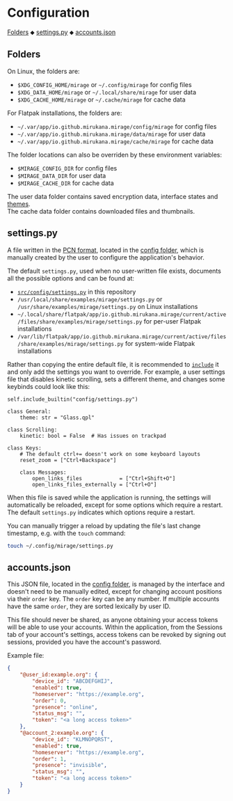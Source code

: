 # Configuration

[Folders](#folders) ⬥ 
[settings.py](#settingspy) ⬥ 
[accounts.json](#accountsjson)


## Folders

On Linux, the folders are:

- `$XDG_CONFIG_HOME/mirage` or `~/.config/mirage` for config files
- `$XDG_DATA_HOME/mirage` or `~/.local/share/mirage` for user data
- `$XDG_CACHE_HOME/mirage` or `~/.cache/mirage` for cache data

For Flatpak installations, the folders are:

- `~/.var/app/io.github.mirukana.mirage/config/mirage` for config files
- `~/.var/app/io.github.mirukana.mirage/data/mirage` for user data
- `~/.var/app/io.github.mirukana.mirage/cache/mirage` for cache data

The folder locations can also be overriden by these environment variables:

- `$MIRAGE_CONFIG_DIR` for config files
- `$MIRAGE_DATA_DIR` for user data
- `$MIRAGE_CACHE_DIR` for cache data

The user data folder contains saved encryption data, interface states and
[themes](THEMING.md).  
The cache data folder contains downloaded files and thumbnails.


## settings.py

A file written in the [PCN format](PCN.md), located in the 
[config folder](#folders), which is manually created by the user to configure 
the application's behavior.

The default `settings.py`, used when no user-written file exists, documents all 
the possible options and can be found at:

- [`src/config/settings.py`][1] in this repository
- `/usr/local/share/examples/mirage/settings.py` or 
  `/usr/share/examples/mirage/settings.py` on Linux installations
- `~/.local/share/flatpak/app/io.github.mirukana.mirage/current/active/files/share/examples/mirage/settings.py` for per-user Flatpak installations
- `/var/lib/flatpak/app/io.github.mirukana.mirage/current/active/files/share/examples/mirage/settings.py` for system-wide Flatpak installations

Rather than copying the entire default file, it is recommended to 
[`include`](PCN.md#including-built-in-files) it and only add the settings 
you want to override.
For example, a user settings file that disables kinetic scrolling, 
sets a different theme, and changes some keybinds could look like this:

```python3
self.include_builtin("config/settings.py")

class General:
    theme: str = "Glass.qpl"

class Scrolling:
    kinetic: bool = False  # Has issues on trackpad

class Keys:
    # The default ctrl+= doesn't work on some keyboard layouts
    reset_zoom = ["Ctrl+Backspace"]

    class Messages:
        open_links_files            = ["Ctrl+Shift+O"]
        open_links_files_externally = ["Ctrl+O"]
```

When this file is saved while the application is running, the settings will
automatically be reloaded, except for some options which require a restart.
The default `settings.py` indicates which options require a restart.

You can manually trigger a reload by updating the file's last change timestamp,
e.g. with the `touch` command:

```sh
touch ~/.config/mirage/settings.py
```

[1]: https://github.com/mirukana/mirage/tree/master/src/config/settings.py


## accounts.json

This JSON file, located in the [config folder](#folders), is managed by the 
interface and doesn't need to be manually edited, except for changing account 
positions via their `order` key. 
The `order` key can be any number. If multiple accounts have the same `order`,
they are sorted lexically by user ID.

This file should never be shared, as anyone obtaining your access tokens will
be able to use your accounts.
Within the application, from the Sessions tab of your account's settings,
access tokens can be revoked by signing out sessions, 
provided you have the account's password.

Example file:

```json
{
    "@user_id:example.org": {
        "device_id": "ABCDEFGHIJ",
        "enabled": true,
        "homeserver": "https://example.org",
        "order": 0,
        "presence": "online",
        "status_msg": "",
        "token": "<a long access token>"
    },
    "@account_2:example.org": {
        "device_id": "KLMNOPQRST",
        "enabled": true,
        "homeserver": "https://example.org",
        "order": 1,
        "presence": "invisible",
        "status_msg": "",
        "token": "<a long access token>"
    }
}
```
